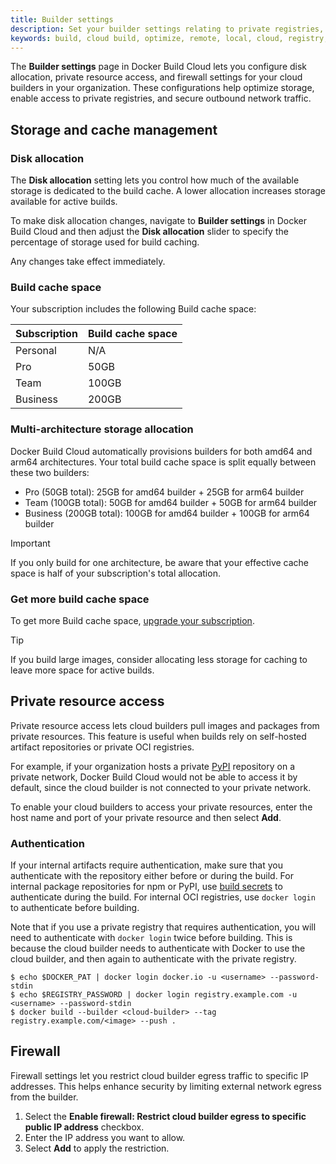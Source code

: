 ```yaml
---
title: Builder settings
description: Set your builder settings relating to private registries, disk allocation .
keywords: build, cloud build, optimize, remote, local, cloud, registry, package repository, vpn
---
```


The **Builder settings** page in Docker Build Cloud lets you configure disk allocation, private resource access, and firewall settings for your cloud builders in your organization. These configurations help optimize storage, enable access to private registries, and secure outbound network traffic.

## Storage and cache management

### Disk allocation

The **Disk allocation** setting lets you control how much of the available
storage is dedicated to the build cache. A lower allocation increases
storage available for active builds.

To make disk allocation changes, navigate to **Builder settings** in Docker
Build Cloud and then adjust the **Disk allocation** slider to specify the
percentage of storage used for build caching.

Any changes take effect immediately.

### Build cache space

Your subscription includes the following Build cache space:

| Subscription | Build cache space |
|--------------|-------------------|
| Personal     | N/A               |
| Pro          | 50GB              |
| Team         | 100GB             |
| Business     | 200GB             |

### Multi-architecture storage allocation

Docker Build Cloud automatically provisions builders for both amd64 and arm64 architectures. Your total build cache space is split equally between these
two builders:

- Pro (50GB total): 25GB for amd64 builder + 25GB for arm64 builder
- Team (100GB total): 50GB for amd64 builder + 50GB for arm64 builder
- Business (200GB total): 100GB for amd64 builder + 100GB for arm64 builder

> [!IMPORTANT]
>
> If you only build for one architecture, be aware that your effective cache
space is half of your subscription's total allocation.

### Get more build cache space

To get more Build cache space, [upgrade your subscription](/manuals/subscription/scale.md).

> [!TIP]
>
> If you build large images, consider allocating less storage for caching to
leave more space for active builds.

## Private resource access

Private resource access lets cloud builders pull images and packages from private resources. This feature is useful when builds rely on self-hosted artifact repositories or private OCI registries.

For example, if your organization hosts a private [PyPI](https://pypi.org/) repository on a private network, Docker Build Cloud would not be able to access it by default, since the cloud builder is not connected to your private network.

To enable your cloud builders to access your private resources, enter the host name and port of your private resource and then select **Add**.

### Authentication

If your internal artifacts require authentication, make sure that you
authenticate with the repository either before or during the build. For
internal package repositories for npm or PyPI, use [build secrets](/manuals/build/building/secrets.md)
to authenticate during the build. For internal OCI registries, use `docker
login` to authenticate before building.

Note that if you use a private registry that requires authentication, you will
need to authenticate with `docker login` twice before building. This is because
the cloud builder needs to authenticate with Docker to use the cloud builder,
and then again to authenticate with the private registry.

```console
$ echo $DOCKER_PAT | docker login docker.io -u <username> --password-stdin
$ echo $REGISTRY_PASSWORD | docker login registry.example.com -u <username> --password-stdin
$ docker build --builder <cloud-builder> --tag registry.example.com/<image> --push .
```

## Firewall

Firewall settings let you restrict cloud builder egress traffic to specific IP addresses. This helps enhance security by limiting external network egress from the builder.

1. Select the **Enable firewall: Restrict cloud builder egress to specific public IP address** checkbox.
2. Enter the IP address you want to allow.
3. Select **Add** to apply the restriction.
